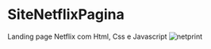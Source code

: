 # SiteNetflixPagina
 Landing page Netflix com Html, Css e Javascript
![netprint](https://user-images.githubusercontent.com/98907969/167040904-67ac2838-8c1c-4fb9-8bb9-a144e3cc24e2.png)
